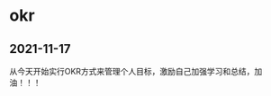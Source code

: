 # okr

## 2021-11-17
从今天开始实行OKR方式来管理个人目标，激励自己加强学习和总结，加油！！！

<p>
    <img :src="$withBase('/okr/okr1117.png')" alt="">
</p>
